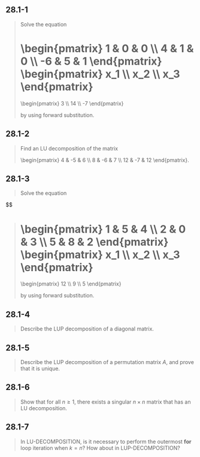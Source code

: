 ## 28.1-1

> Solve the equation
> 
> \begin{pmatrix}
>  1 & 0 & 0 \\\\
>  4 & 1 & 0 \\\\
> -6 & 5 & 1
> \end{pmatrix}
> \begin{pmatrix}
> x_1 \\\\
> x_2 \\\\
> x_3
> \end{pmatrix}
> =
> \begin{pmatrix}
>  3 \\\\
> 14 \\\\
> -7
> \end{pmatrix}
>
> by using forward substitution.

## 28.1-2

> Find an $\text{LU}$ decomposition of the matrix
>
> \begin{pmatrix}
>  4 & -5 &  6 \\\\
>  8 & -6 &  7 \\\\
> 12 & -7 & 12
> \end{pmatrix}.

## 28.1-3

> Solve the equation
>
> <div>
$$
> \begin{pmatrix}
> 1 & 5 & 4 \\\\
> 2 & 0 & 3 \\\\
> 5 & 8 & 2
> \end{pmatrix}
> \begin{pmatrix}
> x_1 \\\\
> x_2 \\\\
> x_3
> \end{pmatrix}
> =
> \begin{pmatrix}
> 12 \\\\
>  9 \\\\
>  5
> \end{pmatrix}
>
> by using forward substitution.

## 28.1-4

> Describe the $\text{LUP}$ decomposition of a diagonal matrix.

## 28.1-5

> Describe the $\text{LUP}$ decomposition of a permutation matrix $A$, and prove that it is unique.

## 28.1-6

> Show that for all $n \ge 1$, there exists a singular $n \times n$ matrix that has an $\text{LU}$ decomposition.

## 28.1-7

> In $\text{LU-DECOMPOSITION}$, is it necessary to perform the outermost **for** loop iteration when $k = n$? How about in $\text{LUP-DECOMPOSITION}$?